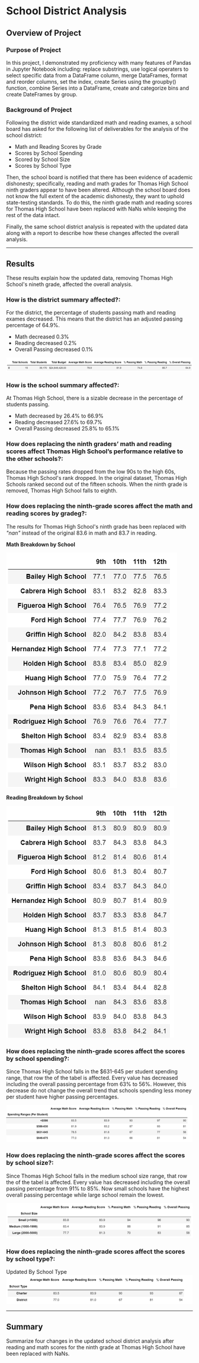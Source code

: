 # School District Analysis

## Overview of Project
### Purpose of Project
In this project, I demonstrated my proficiency with many features of Pandas in Jupyter Notebook including: replace substrings, use logical operaters to select specific data from a DataFrame column, merge DataFrames, format and reorder columns, set the index, create Series using the groupby() function, combine Series into a DataFrame, create and categorize bins and create DateFrames by group. 


### Background of Project
Following the district wide standardized math and reading exames, a school board has asked for the following list of deliverables for the analysis of the school district: 
* Math and Reading Scores by Grade
* Scores by School Spending
* Scored by School Size
* Scores by School Type 

Then, the school board is notified that there has been evidence of academic dishonesty; specifically, reading and math grades for Thomas High School ninth graders appear to have been altered. Although the school board does not know the full extent of the academic dishonesty, they want to uphold state-testing standards. To do this, the ninth grade math and reading scores for Thomas High School have been replaced with NaNs while keeping the rest of the data intact. 

Finally, the same school district analysis is repeated with the updated data along with a report to describe how these changes affected the overall analysis.

---
## Results
These results explain how the updated data, removing Thomas High School's nineth grade, affected the overall analysis.

### How is the district summary affected?: 
For the district, the percentage of students passing math and reading exames decreased. This means that the district has an adjusted passing percentage of 64.9%. 
* Math decreased 0.3%
* Reading decreased 0.2%
* Overall Passing decreased 0.1% 

![U_District_Summary](U_District_Summary.png)

### How is the school summary affected?:
At Thomas High School, there is a sizable decrease in the percentage of students passing.
* Math decreased by 26.4% to 66.9%
* Reading decreased 27.6% to 69.7%
* Overall Passing decreased 25.8% to 65.1%  


### How does replacing the ninth graders’ math and reading scores affect Thomas High School’s performance relative to the other schools?:
Because the passing rates dropped from the low 90s to the high 60s, Thomas High School's rank dropped. In the original dataset, Thomas High Schools ranked second out of the fifteen schools. When the ninth grade is removed, Thomas High School falls to eighth. 

### How does replacing the ninth-grade scores affect the math and reading scores by gradeg?:
The results for Thomas High School's ninth grade has been replaced with *"nan"* instead of the original 83.6 in math and 83.7 in reading.   
 
**Math Breakdown by School** 

![U_Math](U_Math.png)

**Reading Breakdown by School**

![U_Reading](U_Reading.png)

### How does replacing the ninth-grade scores affect the scores by school spending?: 
Since Thomas High School falls in the $631-645 per student spending range, that row the of the tabel is affected. Every value has decreased including the overall passing percentage from 63% to 56%. However, this decrease do not change the overall trend that schools spending less money per student have higher passing percentages. 

![U_By_Spending](U_By_Spending.png)

### How does replacing the ninth-grade scores affect the scores by school size?:
Since Thomas High School falls in the medium school size range, that row the of the tabel is affected. Every value has decreased including the overall passing percentage from 91% to 85%. Now small schools have the highest overall passing percentage while large school remain the lowest. 

![U_By_SchoolSize](U_By_SchoolSize.png)

### How does replacing the ninth-grade scores affect the scores by school type?:
Updated By School Type
![U_By_SchoolType](U_By_SchoolType.png)


---
## Summary
Summarize four changes in the updated school district analysis after reading and math scores for the ninth grade at Thomas High School have been replaced with NaNs.
